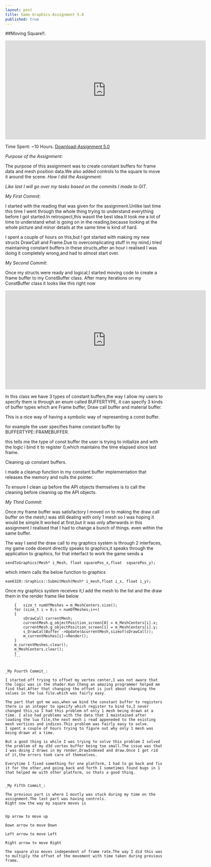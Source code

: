 ```yaml
---
layout: post
title: Game Graphics-Assignment 5.0
published: true
---
```



##Moving Square!!.
<iframe width="640" height="315" src="http://cade.utah.edu/~gujjar/Assignment5/ass5screenshots.PNG" frameborder="0" allowfullscreen></iframe>

Time Spent: ~10 Hours.
[Download-Assignment 5.0](http://cade.utah.edu/~gujjar/Assignment5/game.zip)


_Purpose of the Assignment_:

The purpose of this assignment was to create constant buffers for frame data and mesh position data.We also added controls to the square to move it around the scene.
_How I did the Assignment_:

_Like last I will go over my tasks based on the commits I made to GIT_.

_My First Commit_:

I started with the reading that was given for the assignment.Unlike last time this time I went through the whole thing trying to understand everything before I got started.In retrospect,this wasnt the best idea.It took me a lot of time to understand what is going on in the reading,because looking at the whole picture and minor details at the same time is kind of hard.

I spent a couple of hours on this,but I got started with making my new structs DrawCall and Frame.Due to overcomplicating stuff in my mind,i tried maintaining constant buffers in these structs,after an hour i realised I was doing it completely wrong,and had to almost start over.

_My Second Commit_:

Once my structs were ready and logical,I started moving code to create a frame buffer to my ConstBuffer class. After many iterations on my ConstBuffer class it looks like this right now

<iframe width="640" height="315" src="http://cade.utah.edu/~gujjar/Assignment5/ConstBuffer.PNG" frameborder="0" allowfullscreen></iframe>


In this class we have 3 types of constant buffers,the way I allow my users to specify them is through an enum called BUFFERTYPE, it can specify 3 kinds of buffer types which are Frame buffer, Draw call buffer and material buffer.

This is a nice way of having a symbolic way of representing a const buffer.

for example the user specifies frame constant buffer by BUFFERTYPE::FRAMEBUFFER.

this tells me the type of const buffer the user is trying to initialize and with the logic i bind it to register 0,which maintains the time elapsed since last frame.

Cleaning up constant buffers.

I made a cleanup function in my constant buffer implementation that releases the memory and nulls the pointer.

To ensure I clean up before the API objects themselves is to call the cleaning before cleaning up the API objects.


_My Third Commit_:

Once my frame buffer was satisfactory I moved on to making the draw call buffer on the mesh,I was still dealing with only 1 mesh so I was hoping it would be simple.It worked at first,but it was only afterwards in this assignment I realised that I had to change a bunch of things. even within the same buffer.


The way I send the draw call to my graphics system is through 2 interfaces, my game code doesnt directly speaks to graphics,it speaks through the application to graphics,
for that interfact to work the game sends a 


```sendToGraphics(Mesh* i_Mesh, float squarePos_x,float  squarePos_y);```

which intern calls the below function to graphics

```eae6320::Graphics::SubmitMesh(Mesh* i_mesh,float i_x, float i_y);```

Once my graphics system receives it,I add the mesh to the list and the draw them in the render frame like below 

```	//update and bind drawcallbuffer
	{	size_t numOfMeshes = m_MeshCenters.size();
	for (size_t i = 0;i < numOfMeshes;i++)
	{
		sDrawCall currentMesh;
		currentMesh.g_objectPosition_screen[0] = m_MeshCenters[i].x;
		currentMesh.g_objectPosition_screen[1] = m_MeshCenters[i].y;
		s_DrawCallBuffer ->Update(&currentMesh,sizeof(sDrawCall));
		m_currentMeshes[i]->Render();
	}
	m_currentMeshes.clear();
	m_MeshCenters.clear();
	}
	```
	
	
_My Fourth Commit_:

I started off trying to offset my vertex center,I was not aware that the logic was in the shader.Kun Cheng an amazing programmer helped me find that.After that changing the offset is just about changing the values in the lua file.which was fairly easy.

The part that got me was,when we bind the constant buffer to registers there is an integer to specify which register to bind to,I never changed this,so I had this problem of only 1 mesh being drawn at a time. I also had problems with the data that I maintained after loading the lua file,the next mesh i read appeneded to the existing mesh vertices and indices.This problem was fairly easy to solve.
I spent a couple of hours trying to figure out why only 1 mesh was being drawn at a time.

But a good thing is while I was trying to solve this problem I solved the problem of my d3d vertex buffer being too small.The issue was that I was doing 2 draws in my render,DrawIndexed and draw.Once I got rid of it,the errors took care of themselves.

Everytime I fixed something for one platform, I had to go back and fix it for the other,and going back and forth I sometimes found bugs in 1 that helped me with other platform, so thats a good thing.


_My Fifth Commit_:

The previous part is where I mostly was stuck during my time on the assignment.The last part was having controls.
Right now the way my square moves is


Up arrow to move up

Down arrow to move Down

Left arrow to move Left

Right arrow to move Right

The square also moves independent of frame rate.The way I did this was to multiply the offset of the movement with time taken during previous frame.



